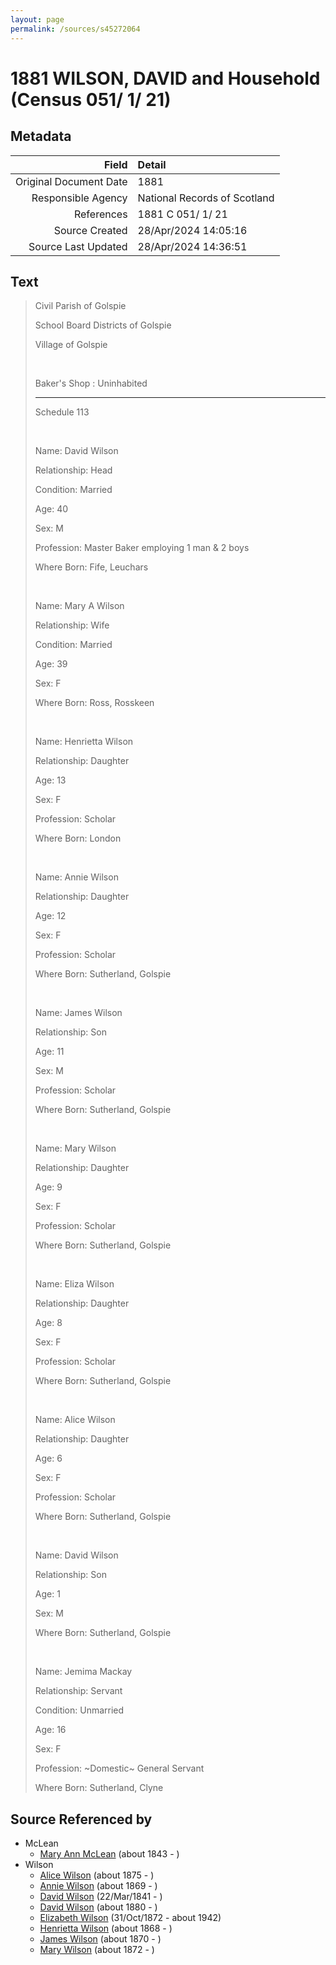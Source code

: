 ```yaml
---
layout: page
permalink: /sources/s45272064
---
```


# 1881 WILSON, DAVID and Household (Census 051/ 1/ 21)

## Metadata

Field | Detail
---:|:---
Original Document Date | 1881
Responsible Agency | National Records of Scotland
References | 1881 C 051/ 1/ 21
Source Created | 28/Apr/2024 14:05:16
Source Last Updated | 28/Apr/2024 14:36:51

## Text

> Civil Parish of Golspie
>
> School Board Districts of Golspie
>
> Village of Golspie
>
> <br/>
>
> Baker's Shop : Uninhabited
>
> ---
>
> Schedule 113
>
> <br/>
>
> Name: David Wilson
>
> Relationship: Head
>
> Condition: Married
>
> Age: 40
>
> Sex: M
>
> Profession: Master Baker employing 1 man & 2 boys
>
> Where Born: Fife, Leuchars
>
> <br/>
>
> Name: Mary A Wilson
>
> Relationship: Wife
>
> Condition: Married
>
> Age: 39
>
> Sex: F
>
> Where Born: Ross, Rosskeen
>
> <br/>
>
> Name: Henrietta Wilson
>
> Relationship: Daughter
>
> Age: 13
>
> Sex: F
>
> Profession: Scholar
>
> Where Born: London
>
> <br/>
>
> Name: Annie Wilson
>
> Relationship: Daughter
>
> Age: 12
>
> Sex: F
>
> Profession: Scholar
>
> Where Born: Sutherland, Golspie
>
> <br/>
>
> Name: James Wilson
>
> Relationship: Son
>
> Age: 11
>
> Sex: M
>
> Profession: Scholar
>
> Where Born: Sutherland, Golspie
>
> <br/>
>
> Name: Mary Wilson
>
> Relationship: Daughter
>
> Age: 9
>
> Sex: F
>
> Profession: Scholar
>
> Where Born: Sutherland, Golspie
>
> <br/>
>
> Name: Eliza Wilson
>
> Relationship: Daughter
>
> Age: 8
>
> Sex: F
>
> Profession: Scholar
>
> Where Born: Sutherland, Golspie
>
> <br/>
>
> Name: Alice Wilson
>
> Relationship: Daughter
>
> Age: 6
>
> Sex: F
>
> Profession: Scholar
>
> Where Born: Sutherland, Golspie
>
> <br/>
>
> Name: David Wilson
>
> Relationship: Son
>
> Age: 1
>
> Sex: M
>
> Where Born: Sutherland, Golspie
>
> <br/>
>
> Name: Jemima Mackay
>
> Relationship: Servant
>
> Condition: Unmarried
>
> Age: 16
>
> Sex: F
>
> Profession: \~Domestic\~ General Servant
>
> Where Born: Sutherland, Clyne
>

## Source Referenced by

* McLean
  * [Mary Ann McLean](../people/@87096403@-mary-ann-mclean-b1843-d.md) (about 1843 - )
* Wilson
  * [Alice Wilson](../people/@71120788@-alice-wilson-b1875-d.md) (about 1875 - )
  * [Annie Wilson](../people/@8935795@-annie-wilson-b1869-d.md) (about 1869 - )
  * [David Wilson](../people/@15598112@-david-wilson-b1841-3-22-d.md) (22/Mar/1841 - )
  * [David Wilson](../people/@97100177@-david-wilson-b1880-d.md) (about 1880 - )
  * [Elizabeth Wilson](../people/@71295041@-elizabeth-wilson-b1872-10-31-d1942.md) (31/Oct/1872 - about 1942)
  * [Henrietta Wilson](../people/@47880504@-henrietta-wilson-b1868-d.md) (about 1868 - )
  * [James Wilson](../people/@59901376@-james-wilson-b1870-d.md) (about 1870 - )
  * [Mary Wilson](../people/@23013592@-mary-wilson-b1872-d.md) (about 1872 - )
